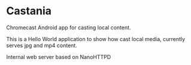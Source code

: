 Castania
========

Chromecast Android app for casting local content.

This is a Hello World application to show how cast local media, currently serves jpg and mp4 content.

Internal web server based on NanoHTTPD
